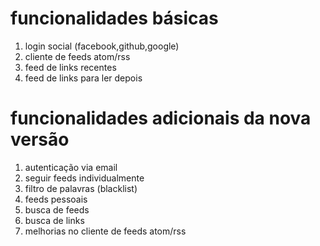 # funcionalidades básicas
1. login social (facebook,github,google)
1. cliente de feeds atom/rss
1. feed de links recentes
1. feed de links para ler depois

# funcionalidades adicionais da nova versão
1. autenticação via email
1. seguir feeds individualmente
1. filtro de palavras (blacklist)
1. feeds pessoais
1. busca de feeds
1. busca de links
1. melhorias no cliente de feeds atom/rss
